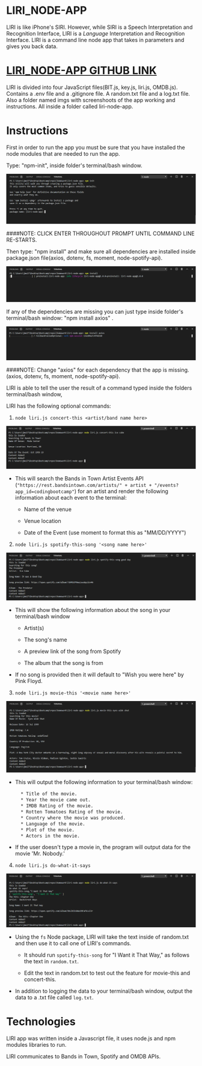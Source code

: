    LIRI_NODE-APP
   ======

LIRI is like iPhone's SIRI. However, while SIRI is a Speech Interpretation and Recognition Interface, LIRI is a _Language_ Interpretation and Recognition Interface. LIRI is a command line node app that takes in parameters and gives you back data.

[LIRI_NODE-APP GITHUB LINK](https://github.com/jm27/liri-node-app "LIRI's REPO Homepage")
======

LIRI is divided into four JavaScript files(BIT.js, key.js, liri.js, OMDB.js). Contains a .env file and a .gitignore file. A random.txt file and a log.txt file. Also a folder named imgs with screenshoots of the app working and instructions. All inside a folder called liri-node-app.

# Instructions

First in order to run the app you must be sure that you have installed the node modules that are needed to run the app.

Type: "npm-init", inside folder's terminal/bash window.

![NPM-INIT](https://github.com/jm27/liri-node-app/blob/master/imgs/npm-init.png "1")

####NOTE: CLICK ENTER THROUGHOUT PROMPT UNTIL COMMAND LINE RE-STARTS.


Then type: "npm install" and make sure all dependencies are installed inside package.json file(axios, dotenv, fs, moment, node-spotify-api).

![NPM-INSTALL](https://github.com/jm27/liri-node-app/blob/master/imgs/npm-install.png "2")


If any of the dependencies are missing you can just type inside folder's terminal/bash window: "npm install axios" . 

![NPM-INSTALL-AXIOS](https://github.com/jm27/liri-node-app/blob/master/imgs/npm-install-axios.png "3")

####NOTE: Change "axios" for each dependency that the app is missing.(axios, dotenv, fs, moment, node-spotify-api).

LIRI is able to tell the user the result of a command typed inside the folders terminal/bash window,

LIRI has the following optional commands:

1. `node liri.js concert-this <artist/band name here>`

![CONCERT-THIS](https://github.com/jm27/liri-node-app/blob/master/imgs/concert-this.png "4")


   * This will search the Bands in Town Artist Events API (`"https://rest.bandsintown.com/artists/" + artist + "/events?app_id=codingbootcamp"`) for an artist and render the following information about each event to the terminal:

     * Name of the venue

     * Venue location

     * Date of the Event (use moment to format this as "MM/DD/YYYY")

2. `node liri.js spotify-this-song '<song name here>'`

![SPOTIFY-THIS](https://github.com/jm27/liri-node-app/blob/master/imgs/spotify-this.png "5")


   * This will show the following information about the song in your terminal/bash window

     * Artist(s)

     * The song's name

     * A preview link of the song from Spotify

     * The album that the song is from

   * If no song is provided then it will default to "Wish you were here" by Pink Floyd.

3. `node liri.js movie-this '<movie name here>'`

![MOVIE-THIS](https://github.com/jm27/liri-node-app/blob/master/imgs/movie-this.png "6")

   * This will output the following information to your terminal/bash window:

     ```
       * Title of the movie.
       * Year the movie came out.
       * IMDB Rating of the movie.
       * Rotten Tomatoes Rating of the movie.
       * Country where the movie was produced.
       * Language of the movie.
       * Plot of the movie.
       * Actors in the movie.
     ```

   * If the user doesn't type a movie in, the program will output data for the movie 'Mr. Nobody.'

4. `node liri.js do-what-it-says`

![DO-WHAT-IT-SAYS](https://github.com/jm27/liri-node-app/blob/master/imgs/do-what-it-says.png "7")


   * Using the `fs` Node package, LIRI will take the text inside of random.txt and then use it to call one of LIRI's commands.

     * It should run `spotify-this-song` for "I Want it That Way," as follows the text in `random.txt`.

     * Edit the text in random.txt to test out the feature for movie-this and concert-this.

* In addition to logging the data to your terminal/bash window, output the data to a .txt file called `log.txt`.

# Technologies

LIRI app was written inside a Javascript file, it uses node.js and npm modules libraries to run.

LIRI communicates to Bands in Town, Spotify and OMDB APIs.
